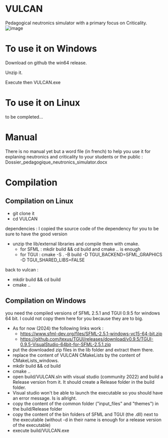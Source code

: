 # VULCAN
Pedagogical neutronics simulator with a primary focus on Criticality.
![image](https://github.com/AlexisFxValencia/VULCAN/assets/84465552/96ce3cb3-a13e-45e3-b849-450883b0d2ed)

# To use it on Windows
Download on github the win64 release.

Unzip it.

Execute then  VULCAN.exe

# To use it on Linux
to be completed...

# Manual
There is no manual yet but a word file (in french) to help you use it for explaning neutronics and criticality to your students or the public : 
Dossier_pedagogique_neutronics_simulator.docx

# Compilation
## Compilation on Linux
- git clone it
- cd VULCAN

dependencies : I copied the source code of the dependency for you to be sure to have the good version
- unzip the lib/external libraries and compile them with cmake.
     - for SFML : mkdir build && cd build and cmake .. is enough
     - for TGUI : cmake -S . -B build -D TGUI_BACKEND=SFML_GRAPHICS -D TGUI_SHARED_LIBS=FALSE

back to vulcan :
- mkdir build && cd build
- cmake ..



## Compilation on Windows
you need the compiled versions of SFML 2.5.1 and TGUI 0.9.5 for windows 64 bit. I could not copy them here for you because they are to big.
- As for now (2024) the following links work :
     -  https://www.sfml-dev.org/files/SFML-2.5.1-windows-vc15-64-bit.zip
     -  https://github.com/texus/TGUI/releases/download/v0.9.5/TGUI-0.9.5-VisualStudio-64bit-for-SFML-2.5.1.zip
- put the downloaded zip files in the lib folder and extract them there.
- replace the content of VULCAN CMakeLists by the content of CMakeLists_windows.
- mkdir build && cd build
- cmake ..
- open build/VULCAN.sln with visual studio (community 2022) and build a Release version from it. It should create a Release folder in the build folder.
- Visual studio won't be able to launch the executable so you should have an error message. Is is allright.
- copy the content of the common folder ("input_files" and "themes") in the build/Release folder
- copy the content of the bin folders of SFML and TGUI (the .dll) next to the executable (without -d in their name is enough for a release version of the executable)
- execute build/VULCAN.exe

